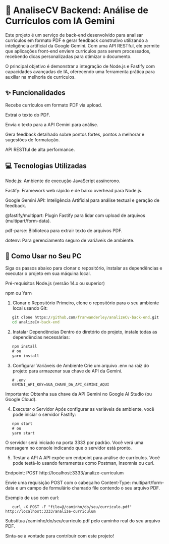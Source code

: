 # 🚀 AnaliseCV Backend: Análise de Currículos com IA Gemini
Este projeto é um serviço de back-end desenvolvido para analisar currículos em formato PDF e gerar feedback construtivo utilizando a inteligência artificial da Google Gemini. Com uma API RESTful, ele permite que aplicações front-end enviem currículos para serem processados, recebendo dicas personalizadas para otimizar o documento.

O principal objetivo é demonstrar a integração de Node.js e Fastify com capacidades avançadas de IA, oferecendo uma ferramenta prática para auxiliar na melhoria de currículos.

## ✨ Funcionalidades
Recebe currículos em formato PDF via upload.

Extrai o texto do PDF.

Envia o texto para a API Gemini para análise.

Gera feedback detalhado sobre pontos fortes, pontos a melhorar e sugestões de formatação.

API RESTful de alta performance.

## 💻 Tecnologias Utilizadas
Node.js: Ambiente de execução JavaScript assíncrono.

Fastify: Framework web rápido e de baixo overhead para Node.js.

Google Gemini API: Inteligência Artificial para análise textual e geração de feedback.

@fastify/multipart: Plugin Fastify para lidar com upload de arquivos (multipart/form-data).

pdf-parse: Biblioteca para extrair texto de arquivos PDF.

dotenv: Para gerenciamento seguro de variáveis de ambiente.

## 🚀 Como Usar no Seu PC
Siga os passos abaixo para clonar o repositório, instalar as dependências e executar o projeto em sua máquina local.

Pré-requisitos
Node.js (versão 14.x ou superior)

npm ou Yarn

1. Clonar o Repositório
Primeiro, clone o repositório para o seu ambiente local usando Git:
``` cmd
   git clone https://github.com/franwanderley/analizeCv-back-end.git
   cd analizeCv-back-end
```

2. Instalar Dependências
Dentro do diretório do projeto, instale todas as dependências necessárias:
``` cmd
   npm install
   # ou
   yarn install
```
3. Configurar Variáveis de Ambiente
Crie um arquivo .env na raiz do projeto para armazenar sua chave de API da Gemini.
``` env
   # .env
   GEMINI_API_KEY=SUA_CHAVE_DA_API_GEMINI_AQUI
```
Importante: Obtenha sua chave da API Gemini no Google AI Studio (ou Google Cloud).

4. Executar o Servidor
Após configurar as variáveis de ambiente, você pode iniciar o servidor Fastify:
``` cmd
   npm start
   # ou
   yarn start
```
O servidor será iniciado na porta 3333 por padrão. Você verá uma mensagem no console indicando que o servidor está pronto.

5. Testar a API
A API expõe um endpoint para análise de currículos. Você pode testá-lo usando ferramentas como Postman, Insomnia ou curl.

Endpoint: POST http://localhost:3333/analize-curriculum

Envie uma requisição POST com o cabeçalho Content-Type: multipart/form-data e um campo de formulário chamado file contendo o seu arquivo PDF.

Exemplo de uso com curl:
``` curl
   curl -X POST -F "file=@/caminho/do/seu/curriculo.pdf" http://localhost:3333/analize-curriculum
```
Substitua /caminho/do/seu/curriculo.pdf pelo caminho real do seu arquivo PDF.

Sinta-se à vontade para contribuir com este projeto!